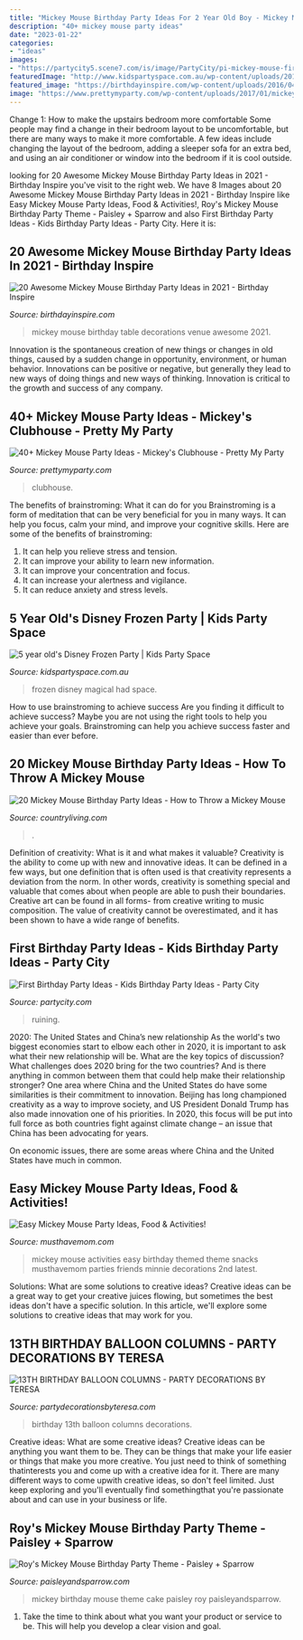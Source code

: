 ```yaml
---
title: "Mickey Mouse Birthday Party Ideas For 2 Year Old Boy - Mickey Mouse Activities Easy Birthday Themed Theme Snacks Musthavemom Parties Friends Minnie Decorations 2nd Latest"
description: "40+ mickey mouse party ideas"
date: "2023-01-22"
categories:
- "ideas"
images:
- "https://partycity5.scene7.com/is/image/PartyCity/pi-mickey-mouse-first-birthday-party-ideas_rec?$_ml_content_gateway_header$"
featuredImage: "http://www.kidspartyspace.com.au/wp-content/uploads/2014/07/Marshamllows-for-frozen-party.jpg"
featured_image: "https://birthdayinspire.com/wp-content/uploads/2016/04/clip_image005-2.jpg"
image: "https://www.prettymyparty.com/wp-content/uploads/2017/01/mickey-mouse-party-dessert-table.jpg"
---
```



Change 1: How to make the upstairs bedroom more comfortable
Some people may find a change in their bedroom layout to be uncomfortable, but there are many ways to make it more comfortable. A few ideas include changing the layout of the bedroom, adding a sleeper sofa for an extra bed, and using an air conditioner or window into the bedroom if it is cool outside.

	

		
looking for 20 Awesome Mickey Mouse Birthday Party Ideas in 2021 - Birthday Inspire you've visit to the right web. We have 8 Images about 20 Awesome Mickey Mouse Birthday Party Ideas in 2021 - Birthday Inspire like Easy Mickey Mouse Party Ideas, Food &amp; Activities!, Roy&#039;s Mickey Mouse Birthday Party Theme - Paisley + Sparrow and also First Birthday Party Ideas - Kids Birthday Party Ideas - Party City. Here it is:
		
    
## 20 Awesome Mickey Mouse Birthday Party Ideas In 2021 - Birthday Inspire

<img loading=lazy src="https://birthdayinspire.com/wp-content/uploads/2016/04/clip_image005-2.jpg" onerror="this.onerror=null;this.src='https://tse3.mm.bing.net/th?id=OIP.VH0pXvTQGEbwGO6TYKV7DAHaE8&amp;pid=15.1';" alt="20 Awesome Mickey Mouse Birthday Party Ideas in 2021 - Birthday Inspire">

_Source: birthdayinspire.com_

>mickey mouse birthday table decorations venue awesome 2021. 

	

Innovation is the spontaneous creation of new things or changes in old things, caused by a sudden change in opportunity, environment, or human behavior. Innovations can be positive or negative, but generally they lead to new ways of doing things and new ways of thinking. Innovation is critical to the growth and success of any company.

    
## 40+ Mickey Mouse Party Ideas - Mickey&#039;s Clubhouse - Pretty My Party

<img loading=lazy src="https://www.prettymyparty.com/wp-content/uploads/2017/01/mickey-mouse-party-dessert-table.jpg" onerror="this.onerror=null;this.src='https://tse4.mm.bing.net/th?id=OIP.O6ekmmWktF-_5A5Q_EYpGgHaHD&amp;pid=15.1';" alt="40+ Mickey Mouse Party Ideas - Mickey&#039;s Clubhouse - Pretty My Party">

_Source: prettymyparty.com_

>clubhouse. 

	

The benefits of brainstroming: What it can do for you
Brainstroming is a form of meditation that can be very beneficial for you in many ways. It can help you focus, calm your mind, and improve your cognitive skills. Here are some of the benefits of brainstroming: 
1. It can help you relieve stress and tension.
2. It can improve your ability to learn new information.
3. It can improve your concentration and focus. 
4. It can increase your alertness and vigilance. 
5. It can reduce anxiety and stress levels.

    
## 5 Year Old&#039;s Disney Frozen Party | Kids Party Space

<img loading=lazy src="http://www.kidspartyspace.com.au/wp-content/uploads/2014/07/Marshamllows-for-frozen-party.jpg" onerror="this.onerror=null;this.src='https://tse1.mm.bing.net/th?id=OIP.k-oiQ2GnPu15r4STr17EPQHaJ4&amp;pid=15.1';" alt="5 year old&#039;s Disney Frozen Party | Kids Party Space">

_Source: kidspartyspace.com.au_

>frozen disney magical had space. 

	

How to use brainstroming to achieve success
Are you finding it difficult to achieve success? Maybe you are not using the right tools to help you achieve your goals. Brainstroming can help you achieve success faster and easier than ever before.

    
## 20 Mickey Mouse Birthday Party Ideas - How To Throw A Mickey Mouse

<img loading=lazy src="https://hips.hearstapps.com/hmg-prod.s3.amazonaws.com/images/mickey-mouse-birthday-party-ideas-1561737162.jpg?crop=0.668xw:1.00xh;0.167xw,0&amp;resize=640:*" onerror="this.onerror=null;this.src='https://tse4.mm.bing.net/th?id=OIP.6HOK2CKux_InQS6VHAG65wHaHZ&amp;pid=15.1';" alt="20 Mickey Mouse Birthday Party Ideas - How to Throw a Mickey Mouse">

_Source: countryliving.com_

>. 

	

Definition of creativity: What is it and what makes it valuable?
Creativity is the ability to come up with new and innovative ideas. It can be defined in a few ways, but one definition that is often used is that creativity represents a deviation from the norm. In other words, creativity is something special and valuable that comes about when people are able to push their boundaries. Creative art can be found in all forms- from creative writing to music composition. The value of creativity cannot be overestimated, and it has been shown to have a wide range of benefits.

    
## First Birthday Party Ideas - Kids Birthday Party Ideas - Party City

<img loading=lazy src="https://partycity5.scene7.com/is/image/PartyCity/pi-mickey-mouse-first-birthday-party-ideas_rec?$_ml_content_gateway_header$" onerror="this.onerror=null;this.src='https://tse4.mm.bing.net/th?id=OIP.kbq5YQdTnd0uRDJWM1-WDgHaFc&amp;pid=15.1';" alt="First Birthday Party Ideas - Kids Birthday Party Ideas - Party City">

_Source: partycity.com_

>ruining. 

	

2020: The United States and China’s new relationship
As the world's two biggest economies start to elbow each other in 2020, it is important to ask what their new relationship will be. What are the key topics of discussion? What challenges does 2020 bring for the two countries? And is there anything in common between them that could help make their relationship stronger?
One area where China and the United States do have some similarities is their commitment to innovation. Beijing has long championed creativity as a way to improve society, and US President Donald Trump has also made innovation one of his priorities. In 2020, this focus will be put into full force as both countries fight against climate change – an issue that China has been advocating for years.

On economic issues, there are some areas where China and the United States have much in common.

    
## Easy Mickey Mouse Party Ideas, Food &amp; Activities!

<img loading=lazy src="https://musthavemom.com/wp-content/uploads/2015/02/Mickey-Mouse-Party-Easy-Party-Ideas-Food-and-Activities.jpg" onerror="this.onerror=null;this.src='https://tse4.mm.bing.net/th?id=OIP.HxxGzsioCo4prwnDNnPYRgHaKl&amp;pid=15.1';" alt="Easy Mickey Mouse Party Ideas, Food &amp; Activities!">

_Source: musthavemom.com_

>mickey mouse activities easy birthday themed theme snacks musthavemom parties friends minnie decorations 2nd latest. 

	

Solutions: What are some solutions to creative ideas?
Creative ideas can be a great way to get your creative juices flowing, but sometimes the best ideas don't have a specific solution. In this article, we'll explore some solutions to creative ideas that may work for you.

    
## 13TH BIRTHDAY BALLOON COLUMNS - PARTY DECORATIONS BY TERESA

<img loading=lazy src="http://www.partydecorationsbyteresa.com/uploads/8/5/6/7/8567309/13th-birthday-columns_orig.jpg" onerror="this.onerror=null;this.src='https://tse3.mm.bing.net/th?id=OIP.YZwAtYacKd0wJX2QERRSlAHaJ4&amp;pid=15.1';" alt="13TH BIRTHDAY BALLOON COLUMNS - PARTY DECORATIONS BY TERESA">

_Source: partydecorationsbyteresa.com_

>birthday 13th balloon columns decorations. 

	

Creative ideas: What are some creative ideas?
Creative ideas can be anything you want them to be. They can be things that make your life easier or things that make you more creative. You just need to think of something thatinterests you and come up with a creative idea for it. There are many different ways to come upwith creative ideas, so don't feel limited. Just keep exploring and you'll eventually find somethingthat you're passionate about and can use in your business or life.

    
## Roy&#039;s Mickey Mouse Birthday Party Theme - Paisley + Sparrow

<img loading=lazy src="https://paisleyandsparrow.com/wp-content/uploads/2018/07/decor-8-of-16.jpg" onerror="this.onerror=null;this.src='https://tse4.mm.bing.net/th?id=OIP.Nm-uaRSs1jpnuTMANsR-_QHaE7&amp;pid=15.1';" alt="Roy&#039;s Mickey Mouse Birthday Party Theme - Paisley + Sparrow">

_Source: paisleyandsparrow.com_

>mickey birthday mouse theme cake paisley roy paisleyandsparrow. 

	

1. Take the time to think about what you want your product or service to be. This will help you develop a clear vision and goal.

